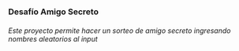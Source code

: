 <h3>Desafío Amigo Secreto</h3>
<h6>Este proyecto permite hacer un sorteo de amigo secreto ingresando nombres aleatorios al input</h6>
